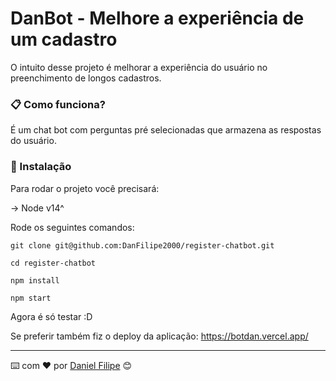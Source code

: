 # DanBot - Melhore a experiência de um cadastro

O intuito desse projeto é melhorar a experiência do usuário no preenchimento de longos cadastros.

### 📋 Como funciona?

É um chat bot com perguntas pré selecionadas que armazena as respostas do usuário.

### 🔧 Instalação

Para rodar o projeto você precisará:

-> Node v14^

Rode os seguintes comandos:

```
git clone git@github.com:DanFilipe2000/register-chatbot.git
```
```
cd register-chatbot
```
```
npm install
```
```
npm start
```

Agora é só testar :D

Se preferir também fiz o deploy da aplicação: https://botdan.vercel.app/

---
⌨️ com ❤️ por [Daniel Filipe](https://github.com/DanFilipe2000) 😊
